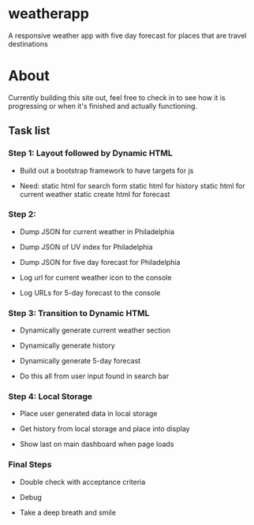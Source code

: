 # weatherapp
A responsive weather app with five day forecast for places that are travel destinations

# About

Currently building this site out, feel free to check in to see how it is progressing or when it's finished and actually functioning.

## Task list

### Step 1: Layout followed by Dynamic HTML

- Build out a bootstrap framework to have targets for js

- Need: static html for search form
        static html for history
        static html for current weather
        static create html for forecast

### Step 2: 

- Dump JSON for current weather in Philadelphia

- Dump JSON of UV index for Philadelphia

- Dump JSON for five day forecast for Philadelphia

- Log url for current weather icon to the console

- Log URLs for 5-day forecast to the console

### Step 3: Transition to Dynamic HTML

- Dynamically generate current weather section

- Dynamically generate history

- Dynamically generate 5-day forecast

- Do this all from user input found in search bar

### Step 4: Local Storage

- Place user generated data in local storage

- Get history from local storage and place into display

- Show last on main dashboard when page loads

### Final Steps

- Double check with acceptance criteria

- Debug

- Take a deep breath and smile

